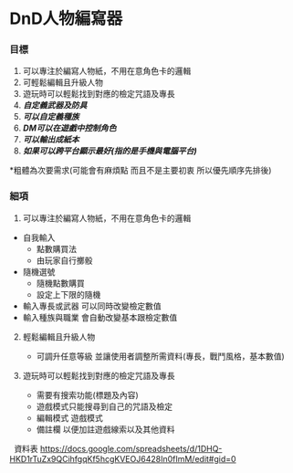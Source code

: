 # DnD人物編寫器 #
### 目標 ###
1. 可以專注於編寫人物紙，不用在意角色卡的邏輯
2. 可輕鬆編輯且升級人物
3. 遊玩時可以輕鬆找到對應的檢定咒語及專長
4. ___自定義武器及防具___
4. ___可以自定義種族___
4. ___DM可以在遊戲中控制角色___
3. ___可以輸出成紙本___
4. ___如果可以跨平台顯示最好(指的是手機與電腦平台)___

*粗體為次要需求(可能會有麻煩點 而且不是主要初衷 所以優先順序先排後)

### 細項 ###
1. 可以專注於編寫人物紙，不用在意角色卡的邏輯
  * 自我輸入
     - 點數購買法
     - 由玩家自行擲骰
  * 隨機選號
     - 隨機點數購買
     - 設定上下限的隨機
  * 輸入專長或武器 可以同時改變檢定數值
  * 輸入種族與職業 會自動改變基本跟檢定數值

2. 輕鬆編輯且升級人物
   * 可調升任意等級 並讓使用者調整所需資料(專長，戰鬥風格，基本數值)
   
3. 遊玩時可以輕鬆找到對應的檢定咒語及專長
   * 需要有搜索功能(標題及內容)
   * 遊戲模式只能搜尋到自己的咒語及檢定
   * 編輯模式 遊戲模式
   * 備註欄 以便加註遊戲線索以及其他資料
   
   資料表
   https://docs.google.com/spreadsheets/d/1DHQ-HKD1rTuZx9QCihfgqKf5hcgKVEOJ6428In0fImM/edit#gid=0
